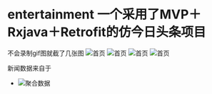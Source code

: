 # entertainment 一个采用了MVP＋Rxjava＋Retrofit的仿今日头条项目
不会录制gif图就截了几张图
![首页](https://github.com/7hundeR/entertainment/tree/master/screens/main.jpg)
![首页](https://github.com/7hundeR/entertainment/tree/master/screens/newsdetail.jpg)
![首页](https://github.com/7hundeR/entertainment/tree/master/screens/mychannel.jpg)
![首页](https://github.com/7hundeR/entertainment/tree/master/screens/updatechannel.jpg)

新闻数据来自于
- ![聚合数据](https://www.juhe.cn/)
